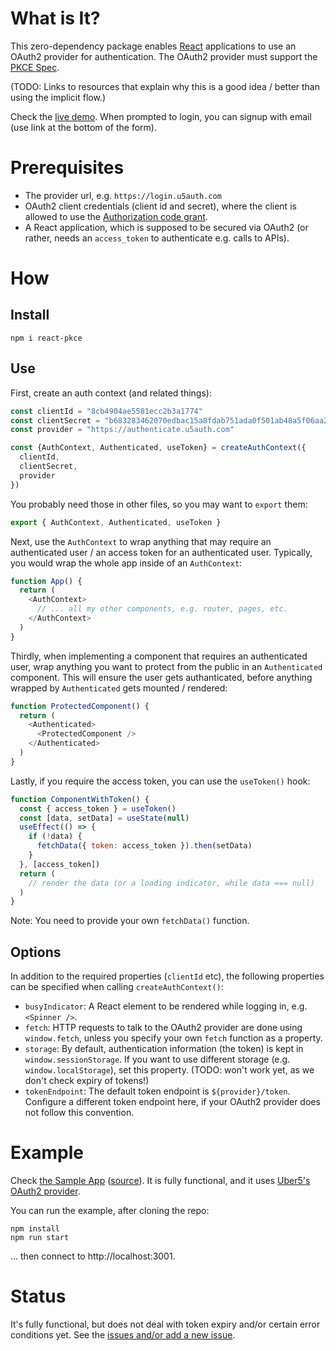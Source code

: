 # What is It?

This zero-dependency package enables [React](https://reactjs.org/) applications
to use an OAuth2 provider for
authentication. The OAuth2 provider must support the
[PKCE Spec](https://tools.ietf.org/html/rfc7636).

(TODO: Links to resources that explain why this is a good idea / better than
using the implicit flow.)

Check the [live demo](https://uber5.github.io/react-pkce-sample/).
When prompted to login, you can signup with email (use link at the bottom of the form).

# Prerequisites

* The provider url, e.g. `https://login.u5auth.com`
* OAuth2 client credentials (client id and secret),
  where the client is allowed to use the
  [Authorization code grant](https://tools.ietf.org/html/rfc6749#section-4.1).
* A React application, which is supposed to be secured via OAuth2 (or
  rather, needs an `access_token` to authenticate e.g. calls to APIs).

# How

## Install

```
npm i react-pkce
```

## Use

First, create an auth context (and related things):

```js
const clientId = "8cb4904ae5581ecc2b3a1774"
const clientSecret = "b683283462070edbac15a8fdab751ada0f501ab48a5f06aa20aee3be24eac9cc"
const provider = "https://authenticate.u5auth.com"

const {AuthContext, Authenticated, useToken} = createAuthContext({
  clientId,
  clientSecret,
  provider
})
```

You probably need those in other files, so you may want to `export` them:

```js
export { AuthContext, Authenticated, useToken }
```

Next, use the `AuthContext` to wrap anything that may require
an authenticated user / an access token for an authenticated user.
Typically, you would wrap the whole app inside of an `AuthContext`:

```js
function App() {
  return (
    <AuthContext>
      // ... all my other components, e.g. router, pages, etc.
    </AuthContext>
  )
}
```

Thirdly, when implementing a component that requires an authenticated user,
wrap anything you want to protect from the public in an `Authenticated`
component. This will ensure the user gets authanticated, before anything
wrapped by `Authenticated` gets mounted / rendered:

```js
function ProtectedComponent() {
  return (
    <Authenticated>
      <ProtectedComponent />
    </Authenticated>
  )
}
```

Lastly, if you require the access token, you can use the `useToken()` hook:

```js
function ComponentWithToken() {
  const { access_token } = useToken()
  const [data, setData] = useState(null)
  useEffect(() => {
    if (!data) {
      fetchData({ token: access_token }).then(setData)
    }
  }, [access_token])
  return (
    // render the data (or a loading indicator, while data === null)
  )
}
```

Note: You need to provide your own `fetchData()` function.

## Options

In addition to the required properties (`clientId` etc), the following properties can be specified when calling `createAuthContext()`:

- `busyIndicator`: A React element to be rendered while logging in, e.g. `<Spinner />`.
- `fetch`: HTTP requests to talk to the OAuth2 provider are done using `window.fetch`, unless you specify your own `fetch` function as a property.
- `storage`: By default, authentication information (the token) is kept in `window.sessionStorage`. If you want to use different storage (e.g. `window.localStorage`), set this property. (TODO: won't work yet, as we don't check expiry of tokens!)
- `tokenEndpoint`: The default token endpoint is `${provider}/token`. Configure a different token endpoint here, if your OAuth2 provider does not follow this convention.


# Example

Check [the Sample App](./src/App.js)
([source](https://github.com/Uber5/react-pkce-sample)).
It is fully functional, and it uses
[Uber5's OAuth2 provider](https://uber5.com).

You can run the example, after cloning the repo:

```
npm install
npm run start
```

... then connect to http://localhost:3001.


# Status

It's fully functional, but does not deal with token expiry and/or certain error conditions yet. See the
[issues and/or add a new issue](https://github.com/Uber5/react-u5auth/issues).
